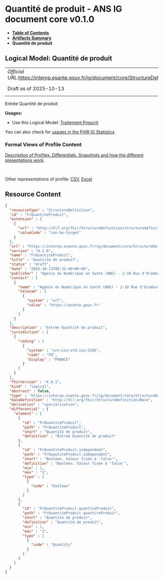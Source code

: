 # Quantité de produit - ANS IG document core v0.1.0

* [**Table of Contents**](toc.md)
* [**Artifacts Summary**](artifacts.md)
* **Quantité de produit**

## Logical Model: Quantité de produit 

| | |
| :--- | :--- |
| *Official URL*:https://interop.esante.gouv.fr/ig/document/core/StructureDefinition/FrQuantiteProduit | *Version*:0.1.0 |
| Draft as of 2025-10-13 | *Computable Name*:FrQuantiteProduit |

 
Entrée Quantité de produit 

**Usages:**

* Use this Logical Model: [Traitement Prescrit](StructureDefinition-FrTraitementPrescrit.md)

You can also check for [usages in the FHIR IG Statistics](https://packages2.fhir.org/xig/ans.document.fr.core|current/StructureDefinition/FrQuantiteProduit)

### Formal Views of Profile Content

 [Description of Profiles, Differentials, Snapshots and how the different presentations work](http://build.fhir.org/ig/FHIR/ig-guidance/readingIgs.html#structure-definitions). 

 

Other representations of profile: [CSV](StructureDefinition-FrQuantiteProduit.csv), [Excel](StructureDefinition-FrQuantiteProduit.xlsx) 



## Resource Content

```json
{
  "resourceType" : "StructureDefinition",
  "id" : "FrQuantiteProduit",
  "extension" : [
    {
      "url" : "http://hl7.org/fhir/StructureDefinition/structuredefinition-type-characteristics",
      "valueCode" : "can-be-target"
    }
  ],
  "url" : "https://interop.esante.gouv.fr/ig/document/core/StructureDefinition/FrQuantiteProduit",
  "version" : "0.1.0",
  "name" : "FrQuantiteProduit",
  "title" : "Quantité de produit",
  "status" : "draft",
  "date" : "2025-10-13T08:32:48+00:00",
  "publisher" : "Agence du Numérique en Santé (ANS) - 2-10 Rue d'Oradour-sur-Glane, 75015 Paris",
  "contact" : [
    {
      "name" : "Agence du Numérique en Santé (ANS) - 2-10 Rue d'Oradour-sur-Glane, 75015 Paris",
      "telecom" : [
        {
          "system" : "url",
          "value" : "https://esante.gouv.fr"
        }
      ]
    }
  ],
  "description" : "Entrée Quantité de produit",
  "jurisdiction" : [
    {
      "coding" : [
        {
          "system" : "urn:iso:std:iso:3166",
          "code" : "FR",
          "display" : "FRANCE"
        }
      ]
    }
  ],
  "fhirVersion" : "4.0.1",
  "kind" : "logical",
  "abstract" : false,
  "type" : "https://interop.esante.gouv.fr/ig/document/core/StructureDefinition/FrQuantiteProduit",
  "baseDefinition" : "http://hl7.org/fhir/StructureDefinition/Base",
  "derivation" : "specialization",
  "differential" : {
    "element" : [
      {
        "id" : "FrQuantiteProduit",
        "path" : "FrQuantiteProduit",
        "short" : "Quantité de produit",
        "definition" : "Entrée Quantité de produit"
      },
      {
        "id" : "FrQuantiteProduit.independant",
        "path" : "FrQuantiteProduit.independant",
        "short" : "Booléen. Valeur fixée à 'false'",
        "definition" : "Booléen. Valeur fixée à 'false'",
        "min" : 1,
        "max" : "1",
        "type" : [
          {
            "code" : "boolean"
          }
        ]
      },
      {
        "id" : "FrQuantiteProduit.quantiteProduit",
        "path" : "FrQuantiteProduit.quantiteProduit",
        "short" : "Quantité de produit",
        "definition" : "Quantité de produit",
        "min" : 1,
        "max" : "1",
        "type" : [
          {
            "code" : "Quantity"
          }
        ]
      }
    ]
  }
}

```
